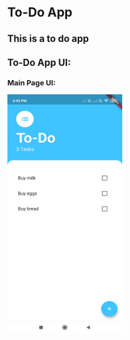 # To-Do App
## This is a to do app

## To-Do App UI:

### Main Page UI:

<div>
  <img src="images/1.jpg" width="260" height="540" align="center">
</div>
